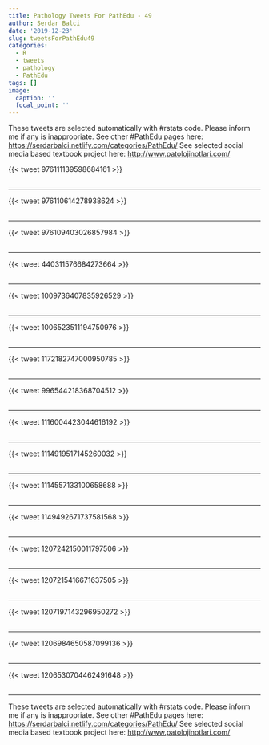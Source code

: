 ```yaml
---
title: Pathology Tweets For PathEdu - 49
author: Serdar Balci
date: '2019-12-23'
slug: tweetsForPathEdu49
categories:
  - R
  - tweets
  - pathology
  - PathEdu
tags: []
image:
  caption: ''
  focal_point: ''
---
```



These tweets are selected automatically with #rstats code. Please inform me if any is inappropriate.
See other #PathEdu pages here: https://serdarbalci.netlify.com/categories/PathEdu/ 
See selected social media based textbook project here: http://www.patolojinotlari.com/

{{< tweet 976111139598684161 >}}
<br>
<br>
<hr>
{{< tweet 976110614278938624 >}}
<br>
<br>
<hr>
{{< tweet 976109403026857984 >}}
<br>
<br>
<hr>
{{< tweet 440311576684273664 >}}
<br>
<br>
<hr>
{{< tweet 1009736407835926529 >}}
<br>
<br>
<hr>
{{< tweet 1006523511194750976 >}}
<br>
<br>
<hr>
{{< tweet 1172182747000950785 >}}
<br>
<br>
<hr>
{{< tweet 996544218368704512 >}}
<br>
<br>
<hr>
{{< tweet 1116004423044616192 >}}
<br>
<br>
<hr>
{{< tweet 1114919517145260032 >}}
<br>
<br>
<hr>
{{< tweet 1114557133100658688 >}}
<br>
<br>
<hr>
{{< tweet 1149492671737581568 >}}
<br>
<br>
<hr>
{{< tweet 1207242150011797506 >}}
<br>
<br>
<hr>
{{< tweet 1207215416671637505 >}}
<br>
<br>
<hr>
{{< tweet 1207197143296950272 >}}
<br>
<br>
<hr>
{{< tweet 1206984650587099136 >}}
<br>
<br>
<hr>
{{< tweet 1206530704462491648 >}}
<br>
<br>
<hr>


These tweets are selected automatically with #rstats code. Please inform me if any is inappropriate.
See other #PathEdu pages here: https://serdarbalci.netlify.com/categories/PathEdu/ 
See selected social media based textbook project here: http://www.patolojinotlari.com/
